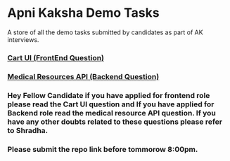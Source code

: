 
# Apni Kaksha Demo Tasks
A store of all the demo tasks submitted by candidates as part of AK interviews.

### [Cart UI (FrontEnd Question)](https://github.com/shradha-khapra/Apni-Kaksha-Demo-Tasks/edit/main/cart-ui.md)
### [Medical Resources API (Backend Question)](https://github.com/shradha-khapra/Apni-Kaksha-Demo-Tasks/edit/main/medical-api.md)

### Hey Fellow Candidate if you have applied for frontend role please read the Cart UI question and If you have applied for Backend role read the medical resource API question. If you have any other doubts related to these questions please refer to Shradha. 

### Please submit the repo link before tommorow 8:00pm.
